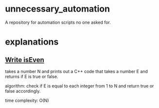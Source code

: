 # unnecessary_automation
A repository for automation scripts no one asked for.

# explanations

## [Write isEven](./write_is_even.py)

takes a number N and prints out a C++ code that takes a number E and returns if E is true or false.

algorithm: check if E is equal to each integer from 1 to N and return true or false accordingly.

time complexity: O(N)
